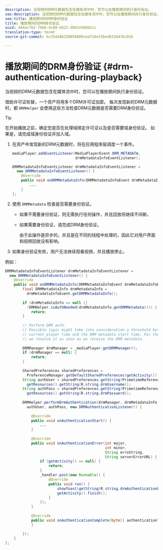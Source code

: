 ```yaml
---
description: 当视频的DRM元数据包含在媒体流中时，您可以在播放期间执行身份验证。
seo-description: 当视频的DRM元数据包含在媒体流中时，您可以在播放期间执行身份验证。
seo-title: 播放期间的DRM身份验证
title: 播放期间的DRM身份验证
uuid: d44acfb2-796b-4c60-b622-db01e58042cc
translation-type: tm+mt
source-git-commit: bc35da8b258056809ceaf18e33bed631047bc81b

---
```



# 播放期间的DRM身份验证 {#drm-authentication-during-playback}

当视频的DRM元数据包含在媒体流中时，您可以在播放期间执行身份验证。

借助许可证轮替，一个资产将用多个DRM许可证加密。 每次发现新的DRM元数据时，都 `DRMHelper` 会使用这些方法检查DRM元数据是否需要DRM身份验证。

>[!TIP]
>
>在开始播放之前，确定您是否在处理域绑定许可证以及是否需要域身份验证。 如果是，请完成域身份验证并加入域。

1. 在资产中发现新的DRM元数据时，将在应用程序层调度一个事件。

   ```java
   mediaPlayer.addEventListener(MediaPlayerEvent.DRM_METADATA,  
                                drmMetadataInfoEventListener); 
   
   DRMMetadataInfoEventListener drmMetadataInfoEventListener =  
     new DRMMetadataInfoEventListener() { 
       @Override 
       public void onDRMMetadataInfo(DRMMetadataInfoEvent drmMetadataInfoEvent) { 
           ... 
       } 
   };
   ```

1. 使用 `DRMMetadata` 检查是否需要身份验证。

   * 如果不需要身份验证，则无需执行任何操作，并且回放将继续不间断。
   * 如果需要身份验证，请完成DRM身份验证。

      由于此操作是异步的，并且是在不同的线程中处理的，因此它对用户界面和视频回放没有影响。

1. 如果身份验证失败，用户无法继续观看视频，并且播放停止。

<!--<a id="example_939B95F831A245869F9248E2767F260C"></a>-->

例如：

```java
DRMMetadataInfoEventListener drmMetadataInfoEventListener =  
  new DRMMetadataInfoEventListener() { 
    @Override 
    public void onDRMMetadataInfo(DRMMetadataInfoEvent drmMetadataInfoEvent) { 
        final DRMMetadataInfo drmMetadataInfo =  
          drmMetadataInfoEvent.getDRMMetadataInfo(); 
 
        if (drmMetadataInfo == null ||  
          !DRMHelper.isAuthNeeded(drmMetadataInfo.getDRMMetadata())) { 
            return; 
        } 
 
        // Perform DRM auth. 
        // Possible logic might take into consideration a threshold between the  
        // current player time and the DRM metadata start time. For the time being,  
        // we resolve it as soon as we receive the DRM metadata. 
 
        DRMManager drmManager = _mediaPlayer.getDRMManager(); 
        if (drmManager == null) { 
            return; 
        } 
 
        SharedPreferences sharedPreferences =  
          PreferenceManager.getDefaultSharedPreferences(getActivity()); 
        String authUser = sharedPreferences.getString(PrimetimeReference.SETTINGS_DRM_USERNAME,  
          getResources().getString(R.string.drmUsername)); 
        String authPass = sharedPreferences.getString(PrimetimeReference.SETTINGS_DRM_PASSWORD,  
          getResources().getString(R.string.drmPassword)); 
 
        DRMHelper.performDrmAuthentication(drmManager, drmMetadataInfo.getDRMMetadata(),  
          authUser, authPass, new DRMAuthenticationListener() { 
 
            @Override 
            public void onAuthenticationStart() { 
                ... 
            } 
 
            @Override 
            public void onAuthenticationError(int major,  
                                              int minor,  
                                              String erroString,  
                                              String serverErrorURL) { 
                if (getActivity() == null) { 
                    return; 
                } 
                _handler.post(new Runnable() { 
                    @Override 
                    public void run() { 
                        showToast(getString(R.string.drmAuthenticationError)); 
                        getActivity().finish(); 
                    } 
                }); 
            } 
 
            @Override 
            public void onAuthenticationComplete(byte[] authenticationToken) { 
            } 
 
        }); 
    } 
}; 
```
